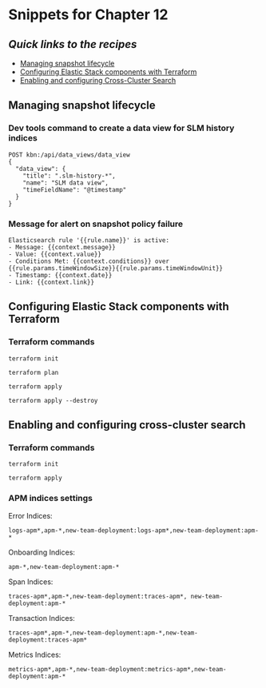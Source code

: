 # Snippets for Chapter 12

## <em>Quick links to the recipes</em>
* [Managing snapshot lifecycle](#managing-snapshot-lifecycle)
* [Configuring Elastic Stack components with Terraform](#configuring-elastic-stack-components-with-terraform)
* [Enabling and configuring Cross-Cluster Search](#enabling-and-configuring-cross-cluster-search)


## Managing snapshot lifecycle
### Dev tools command to create a data view for SLM history indices
```http
POST kbn:/api/data_views/data_view 
{ 
  "data_view": { 
    "title": ".slm-history-*", 
    "name": "SLM data view", 
    "timeFieldName": "@timestamp" 
  } 
} 
```

### Message for alert on snapshot policy failure
```
Elasticsearch rule '{{rule.name}}' is active:
- Message: {{context.message}}
- Value: {{context.value}}
- Conditions Met: {{context.conditions}} over {{rule.params.timeWindowSize}}{{rule.params.timeWindowUnit}}
- Timestamp: {{context.date}}
- Link: {{context.link}}
```

## Configuring Elastic Stack components with Terraform
### Terraform commands
```console
terraform init
```
```console
terraform plan 
```
```console
terraform apply
```
```console
terraform apply --destroy 
```

## Enabling and configuring cross-cluster search
### Terraform commands
```console
terraform init
```
```console
terraform apply
```

### APM indices settings
Error Indices: 
```
logs-apm*,apm-*,new-team-deployment:logs-apm*,new-team-deployment:apm-*
```
Onboarding Indices: 
```
apm-*,new-team-deployment:apm-*
```

Span Indices: 
```
traces-apm*,apm-*,new-team-deployment:traces-apm*, new-team-deployment:apm-*
```
Transaction Indices: 
```
traces-apm*,apm-*,new-team-deployment:apm-*,new-team-deployment:traces-apm*
```

Metrics Indices: 
```
metrics-apm*,apm-*,new-team-deployment:metrics-apm*,new-team-deployment:apm-* 
```